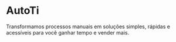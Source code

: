 # AutoTi
Transformamos processos manuais em soluções simples, rápidas e acessíveis para você ganhar tempo e vender mais.
